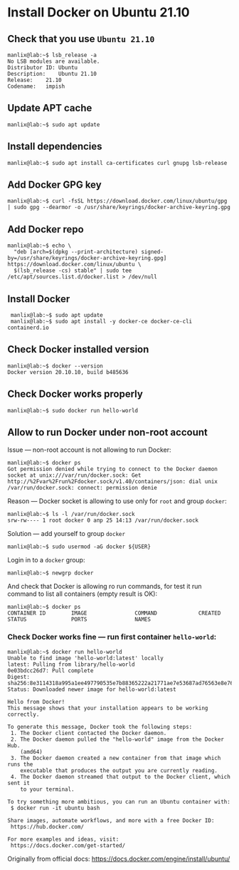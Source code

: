 # Install Docker on Ubuntu 21.10

## Check that you use `Ubuntu 21.10`
```
manlix@lab:~$ lsb_release -a
No LSB modules are available.
Distributor ID:	Ubuntu
Description:	Ubuntu 21.10
Release:	21.10
Codename:	impish
```

## Update APT cache

```
manlix@lab:~$ sudo apt update
```

## Install dependencies

```
manlix@lab:~$ sudo apt install ca-certificates curl gnupg lsb-release
```

## Add Docker GPG key

```
manlix@lab:~$ curl -fsSL https://download.docker.com/linux/ubuntu/gpg | sudo gpg --dearmor -o /usr/share/keyrings/docker-archive-keyring.gpg
```

## Add Docker repo

```
manlix@lab:~$ echo \
  "deb [arch=$(dpkg --print-architecture) signed-by=/usr/share/keyrings/docker-archive-keyring.gpg] https://download.docker.com/linux/ubuntu \
  $(lsb_release -cs) stable" | sudo tee /etc/apt/sources.list.d/docker.list > /dev/null
```

## Install Docker

```
 manlix@lab:~$ sudo apt update
 manlix@lab:~$ sudo apt install -y docker-ce docker-ce-cli containerd.io

```

## Check Docker installed version

```
manlix@lab:~$ docker --version
Docker version 20.10.10, build b485636
```

## Check Docker works properly

```
manlix@lab:~$ sudo docker run hello-world
```

## Allow to run Docker under non-root account

Issue — non-root account is not allowing to run Docker:

```
manlix@lab:~$ docker ps
Got permission denied while trying to connect to the Docker daemon socket at unix:///var/run/docker.sock: Get http://%2Fvar%2Frun%2Fdocker.sock/v1.40/containers/json: dial unix /var/run/docker.sock: connect: permission denie
```

Reason — Docker socket is allowing to use only for `root` and group `docker`:
```
manlix@lab:~$ ls -l /var/run/docker.sock 
srw-rw---- 1 root docker 0 апр 25 14:13 /var/run/docker.sock
```

Solution — add yourself to group `docker`

```
manlix@lab:~$ sudo usermod -aG docker ${USER}
```

Login in to a `docker` group:
```
manlix@lab:~$ newgrp docker
```

And check that Docker is allowing ro run commands, for test it run command to list all containers (empty result is OK):
```
manlix@lab:~$ docker ps
CONTAINER ID        IMAGE               COMMAND             CREATED             STATUS              PORTS               NAMES
```


### Check Docker works fine — run first container `hello-world`:

```
manlix@lab:~$ docker run hello-world
Unable to find image 'hello-world:latest' locally
latest: Pulling from library/hello-world
0e03bdcc26d7: Pull complete 
Digest: sha256:8e3114318a995a1ee497790535e7b88365222a21771ae7e53687ad76563e8e76
Status: Downloaded newer image for hello-world:latest

Hello from Docker!
This message shows that your installation appears to be working correctly.

To generate this message, Docker took the following steps:
 1. The Docker client contacted the Docker daemon.
 2. The Docker daemon pulled the "hello-world" image from the Docker Hub.
    (amd64)
 3. The Docker daemon created a new container from that image which runs the
    executable that produces the output you are currently reading.
 4. The Docker daemon streamed that output to the Docker client, which sent it
    to your terminal.

To try something more ambitious, you can run an Ubuntu container with:
 $ docker run -it ubuntu bash

Share images, automate workflows, and more with a free Docker ID:
 https://hub.docker.com/

For more examples and ideas, visit:
 https://docs.docker.com/get-started/
 ```
 
 Originally from official docs: https://docs.docker.com/engine/install/ubuntu/
